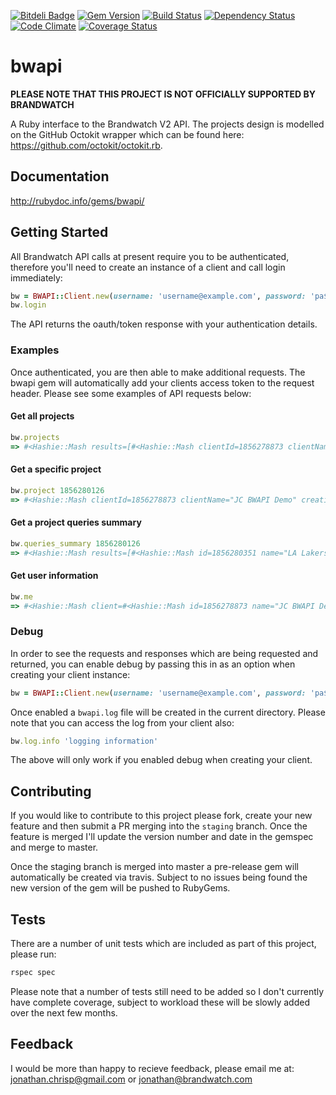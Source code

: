 [![Bitdeli Badge](https://d2weczhvl823v0.cloudfront.net/jonathanchrisp/bwapi/trend.png)](https://bitdeli.com/free "Bitdeli Badge")
[![Gem Version](https://badge.fury.io/rb/bwapi.png)](http://badge.fury.io/rb/bwapi)
[![Build Status](https://travis-ci.org/jonathanchrisp/bwapi.png?branch=master)](https://travis-ci.org/jonathanchrisp/bwapi)
[![Dependency Status](https://gemnasium.com/jonathanchrisp/bwapi.png)](https://gemnasium.com/jonathanchrisp/bwapi)
[![Code Climate](https://codeclimate.com/github/jonathanchrisp/bwapi.png)](https://codeclimate.com/github/jonathanchrisp/bwapi)
[![Coverage Status](https://coveralls.io/repos/jonathanchrisp/bwapi/badge.png?branch=master)](https://coveralls.io/r/jonathanchrisp/bwapi?branch=master)

# bwapi

__PLEASE NOTE THAT THIS PROJECT IS NOT OFFICIALLY SUPPORTED BY BRANDWATCH__

A Ruby interface to the Brandwatch V2 API. The projects design is modelled on the GitHub Octokit wrapper which can be found here: https://github.com/octokit/octokit.rb.

## Documentation 
http://rubydoc.info/gems/bwapi/

## Getting Started 
All Brandwatch API calls at present require you to be authenticated, therefore you'll need to create an instance of a client and call login immediately:

```ruby
bw = BWAPI::Client.new(username: 'username@example.com', password: 'pa$$w0rd')
bw.login
```

The API returns the oauth/token response with your authentication details.

### Examples

Once authenticated, you are then able to make additional requests. The bwapi gem will automatically add your clients access token to the request header. Please see some examples of API requests below:

#### Get all projects
```ruby
bw.projects
=> #<Hashie::Mash results=[#<Hashie::Mash clientId=1856278873 clientName="JC BWAPI Demo" creationDate="2013-07-24T17:56:31.074+0000" creatorUserId=158304410 defaultIndustry="general-(recommended)" defaultLangCodes=["en"] description=nil id=1856280126 links=#<Hashie::Mash queries="http://newapi.brandwatch.com//projects/1856280126/queries.json?access_token=bd405bd7-9d1f-4c3d-ab5c-64b77791ae7f"> name="Demo Project">] resultsPage=-1 resultsPageSize=-1 resultsTotal=-1>
```

#### Get a specific project
```ruby
bw.project 1856280126
=> #<Hashie::Mash clientId=1856278873 clientName="JC BWAPI Demo" creationDate="2013-07-24T17:56:31.074+0000" creatorUserId=158304410 defaultIndustry="general-(recommended)" defaultLangCodes=["en"] description=nil id=1856280126 links=#<Hashie::Mash queries="http://newapi.brandwatch.com//projects/1856280126/queries.json?access_token=bd405bd7-9d1f-4c3d-ab5c-64b77791ae7f"> name="Demo Project">
```

#### Get a project queries summary
```ruby
bw.queries_summary 1856280126
=> #<Hashie::Mash results=[#<Hashie::Mash id=1856280351 name="LA Lakers">] resultsPage=-1 resultsPageSize=-1 resultsTotal=-1>
```

#### Get user information
```ruby
bw.me
=> #<Hashie::Mash client=#<Hashie::Mash id=1856278873 name="JC BWAPI Demo" parentId=-1 railsEnabled=false theme="brandwatch"> firstName="BWAPI" id=158304410 lastName="Demo" links=#<Hashie::Mash logout="http://newapi.brandwatch.com/logout?access_token=bd405bd7-9d1f-4c3d-ab5c-64b77791ae7f" user="http://newapi.brandwatch.com//user.json?access_token=bd405bd7-9d1f-4c3d-ab5c-64b77791ae7f"> tags=#<Hashie::Mash notify="true"> uiRole="admin" username="bwapi_demo=jonathan@brandwatch.com">
```

### Debug
In order to see the requests and responses which are being requested and returned, you can enable debug by passing this in as an option when creating your client instance:

```ruby
bw = BWAPI::Client.new(username: 'username@example.com', password: 'pa$$w0rd', debug: true)
```

Once enabled a `bwapi.log` file will be created in the current directory. Please note that you can access the log from your client also:

```ruby
bw.log.info 'logging information'
```

The above will only work if you enabled debug when creating your client.

## Contributing
If you would like to contribute to this project please fork, create your new feature and then submit a PR merging into the `staging` branch. Once the feature is merged I'll update the version number and date in the gemspec and merge to master. 

Once the staging branch is merged into master a pre-release gem will automatically be created via travis. Subject to no issues being found the new version of the gem will be pushed to RubyGems.

## Tests
There are a number of unit tests which are included as part of this project, please run:

```ruby
rspec spec
```
      
Please note that a number of tests still need to be added so I don't currently have complete coverage, subject to workload these will be slowly added over the next few months.

## Feedback
I would be more than happy to recieve feedback, please email me at: jonathan.chrisp@gmail.com or jonathan@brandwatch.com
